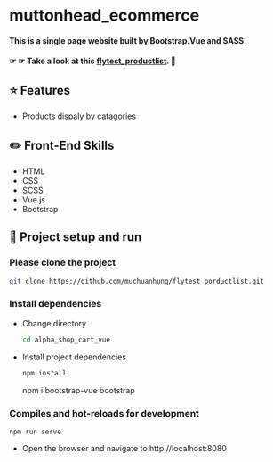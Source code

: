 # muttonhead_ecommerce

#### This is a single page website built by Bootstrap.Vue and SASS.

#### ☞ ☞ Take a look at this [flytest_productlist](https://muchuanhung.github.io/flytest_porductlist/). 👀

## ⭐ Features

- Products dispaly by catagories

## ✏️ Front-End Skills

- HTML
- CSS
- SCSS
- Vue.js
- Bootstrap

## 🏃‍ Project setup and run

### Please clone the project

```bash
git clone https://github.com/muchuanhung/flytest_porductlist.git
```

### Install dependencies

- Change directory
  ```bash
  cd alpha_shop_cart_vue
  ```
- Install project dependencies
  ```bash
  npm install
  ```
  npm i bootstrap-vue bootstrap

### Compiles and hot-reloads for development

```
npm run serve
```

- Open the browser and navigate to http://localhost:8080
